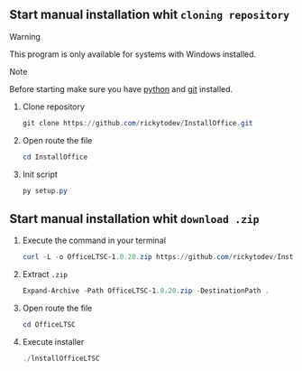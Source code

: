 ## Start manual installation whit `cloning repository`

> [!warning]
> This program is only available for systems with Windows installed.

> [!note]
> Before starting make sure you have [python](https://www.python.org/) and [git](https://git-scm.com/) installed.

1. Clone repository

   ```powershell
   git clone https://github.com/rickytodev/InstallOffice.git
   ```

2. Open route the file

   ```powershell
   cd InstallOffice
   ```

3. Init script

   ```powershell
   py setup.py
   ```

## Start manual installation whit `download .zip`

1. Execute the command in your terminal

   ```powershell
   curl -L -o OfficeLTSC-1.0.20.zip https://github.com/rickytodev/InstallOffice/releases/download/releases/OfficeLTSC-1.0.20.zip
   ```

2. Extract `.zip`

   ```powershell
   Expand-Archive -Path OfficeLTSC-1.0.20.zip -DestinationPath .
   ```

3. Open route the file

   ```powershell
   cd OfficeLTSC
   ```

4. Execute installer

   ```powershell
   ./lnstallOfficeLTSC
   ```
